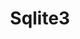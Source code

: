 ---
title: Sqlite3
weight: 1
variants: +flyte -serverless -byoc -selfmanaged
layout: py_example
example_file: /external/unionai-examples/flyte-integrations/flytekit-plugins/sql_plugin/sql_plugin/sqlite3_integration.py
---